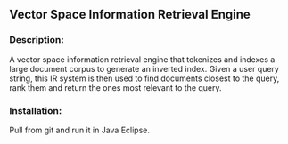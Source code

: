 ## Vector Space Information Retrieval Engine

### Description:
A vector space information retrieval engine that tokenizes and indexes a large document corpus to generate an inverted index. Given a user query string, this IR system is then used to find documents closest to the query, rank them and return the ones most relevant to the query. 


### Installation:
Pull from git and run it in Java Eclipse.
